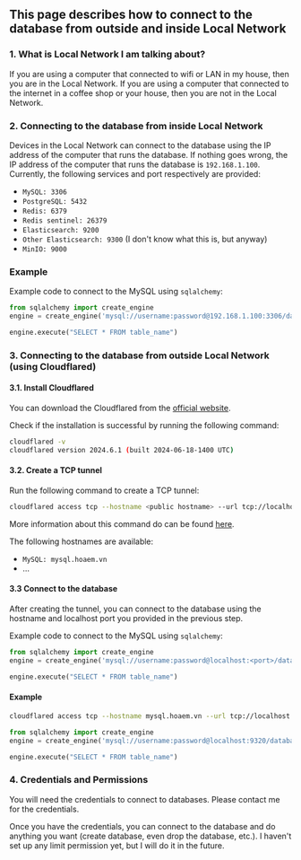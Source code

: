 ## This page describes how to connect to the database from outside and inside Local Network

### 1. What is Local Network I am talking about?

If you are using a computer that connected to wifi or LAN in my house, then you are in the Local Network. If you are using a computer that connected to the internet in a coffee shop or your house, then you are not in the Local Network.

### 2. Connecting to the database from inside Local Network

Devices in the Local Network can connect to the database using the IP address of the computer that runs the database.
If nothing goes wrong, the IP address of the computer that runs the database is `192.168.1.100`.
Currently, the following services and port respectively are provided:

- `MySQL: 3306`
- `PostgreSQL: 5432`
- `Redis: 6379`
- `Redis sentinel: 26379`
- `Elasticsearch: 9200`
- `Other Elasticsearch: 9300` (I don't know what this is,  but anyway)
- `MinIO: 9000`

### Example

Example code to connect to the MySQL using `sqlalchemy`:

```python
from sqlalchemy import create_engine
engine = create_engine('mysql://username:password@192.168.1.100:3306/database')

engine.execute("SELECT * FROM table_name")
```

### 3. Connecting to the database from outside Local Network (using Cloudflared)

#### 3.1. Install Cloudflared

You can download the Cloudflared from the [official website](https://developers.cloudflare.com/cloudflare-one/connections/connect-networks/downloads/).

Check if the installation is successful by running the following command:

```bash
cloudflared -v
cloudflared version 2024.6.1 (built 2024-06-18-1400 UTC)
```

#### 3.2. Create a TCP tunnel

Run the following command to create a TCP tunnel:

```bash
cloudflared access tcp --hostname <public hostname> --url tcp://localhost:<port>


```  

More information about this command do can be found [here](https://developers.cloudflare.com/cloudflare-one/applications/non-http/arbitrary-tcp/).

The following hostnames are available:

- `MySQL: mysql.hoaem.vn`
- ...

#### 3.3 Connect to the database

After creating the tunnel, you can connect to the database using the hostname and localhost port you provided in the previous step.

Example code to connect to the MySQL using `sqlalchemy`:

```python
from sqlalchemy import create_engine
engine = create_engine('mysql://username:password@localhost:<port>/database')

engine.execute("SELECT * FROM table_name")
```

#### Example

```bash
cloudflared access tcp --hostname mysql.hoaem.vn --url tcp://localhost:9320
```

```python
from sqlalchemy import create_engine
engine = create_engine('mysql://username:password@localhost:9320/database')

engine.execute("SELECT * FROM table_name")
```

### 4. Credentials and Permissions

You will need the credentials to connect to databases. Please contact me for the credentials.

Once you have the credentials, you can connect to the database and do anything you want (create database, even drop the database, etc.). I haven't set up any limit permission yet, but I will do it in the future.
